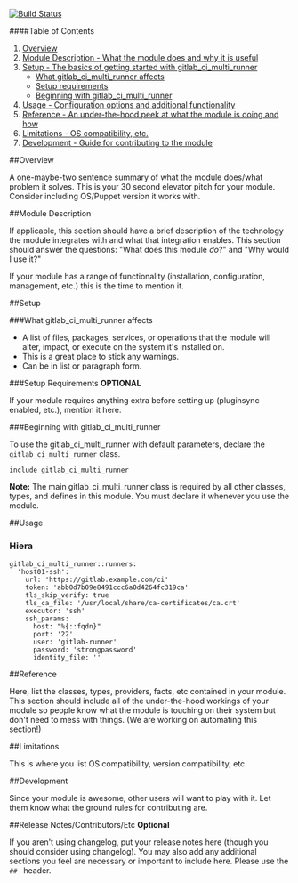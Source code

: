 [![Build Status](https://travis-ci.org/Jeoffreybauvin/gitlab-ci-multi-runner.svg?branch=master)](https://travis-ci.org/Jeoffreybauvin/gitlab-ci-multi-runner)

####Table of Contents

1. [Overview](#overview)
2. [Module Description - What the module does and why it is useful](#module-description)
3. [Setup - The basics of getting started with gitlab_ci_multi_runner](#setup)
    * [What gitlab_ci_multi_runner affects](#what-gitlab_ci_multi_runner-affects)
    * [Setup requirements](#setup-requirements)
    * [Beginning with gitlab_ci_multi_runner](#beginning-with-gitlab_ci_multi_runner)
4. [Usage - Configuration options and additional functionality](#usage)
5. [Reference - An under-the-hood peek at what the module is doing and how](#reference)
5. [Limitations - OS compatibility, etc.](#limitations)
6. [Development - Guide for contributing to the module](#development)

##Overview

A one-maybe-two sentence summary of what the module does/what problem it solves. This is your 30 second elevator pitch for your module. Consider including OS/Puppet version it works with.       

##Module Description

If applicable, this section should have a brief description of the technology the module integrates with and what that integration enables. This section should answer the questions: "What does this module *do*?" and "Why would I use it?"

If your module has a range of functionality (installation, configuration, management, etc.) this is the time to mention it.

##Setup

###What gitlab_ci_multi_runner affects

* A list of files, packages, services, or operations that the module will alter, impact, or execute on the system it's installed on.
* This is a great place to stick any warnings.
* Can be in list or paragraph form. 

###Setup Requirements **OPTIONAL**

If your module requires anything extra before setting up (pluginsync enabled, etc.), mention it here. 

###Beginning with gitlab_ci_multi_runner

To use the gitlab_ci_multi_runner with default parameters, declare the ```gitlab_ci_multi_runner``` class.

```puppet
include gitlab_ci_multi_runner
```

**Note:** The main gitlab_ci_multi_runner class is required by all other classes, types, and defines in this module. You must declare it whenever you use the module.

##Usage

### Hiera

```hiera
gitlab_ci_multi_runner::runners:
  'host01-ssh':
    url: 'https://gitlab.example.com/ci'
    token: 'abb0d7b09e8491ccc6a0d4264fc319ca'
    tls_skip_verify: true
    tls_ca_file: '/usr/local/share/ca-certificates/ca.crt'
    executor: 'ssh'
    ssh_params:
      host: "%{::fqdn}"
      port: '22'
      user: 'gitlab-runner'
      password: 'strongpassword'
      identity_file: ''
```

##Reference

Here, list the classes, types, providers, facts, etc contained in your module. This section should include all of the under-the-hood workings of your module so people know what the module is touching on their system but don't need to mess with things. (We are working on automating this section!)

##Limitations

This is where you list OS compatibility, version compatibility, etc.

##Development

Since your module is awesome, other users will want to play with it. Let them know what the ground rules for contributing are.

##Release Notes/Contributors/Etc **Optional**

If you aren't using changelog, put your release notes here (though you should consider using changelog). You may also add any additional sections you feel are necessary or important to include here. Please use the `## ` header. 
